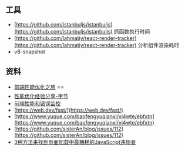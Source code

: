 ## 工具
- [https://github.com/istanbuljs/istanbuljs](https://github.com/istanbuljs/istanbuljs)  抓函数执行时间
- [https://github.com/lahmatiy/react-render-tracker](https://github.com/lahmatiy/react-render-tracker)  分析组件渲染耗时
- v8-snapshot


## 资料

- [前端性能优化之旅](https://alienzhou.com/projects/fe-performance-journey/#%E5%89%8D%E7%AB%AF%E9%9C%80%E8%A6%81%E6%80%A7%E8%83%BD%E4%BC%98%E5%8C%96%E4%B9%88%EF%BC%9F)  ⭐️⭐️
- [性能优化经验分享-字节](https://mp.weixin.qq.com/s/ZfIWKRbF3Yq7sNFG2TsQFw)
- [前端性能和错误监控](https://github.com/woai3c/Front-end-articles/blob/master/monitor.md)
- [https://web.dev/fast/](https://web.dev/fast/)
- [https://www.yuque.com/baofengyuqianxi/vi4wte/ebfxtn](https://www.yuque.com/baofengyuqianxi/vi4wte/ebfxtn)
- [https://github.com/sisterAn/blog/issues/112](https://github.com/sisterAn/blog/issues/112)
- [3种方法来找到页面加载中最糟糕的JavaScript违规者](https://performance.shopify.com/blogs/blog/3-ways-to-find-your-worst-javascript-offenders-for-page-load) 
